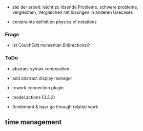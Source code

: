 
- ziel der arbeit: leicht zu lösende Probleme, schwere probleme, vergleichen, Vergleichen mit lösungen in anderen Usecases



- constraints definition physics of notations

### Frage
- ist CouchEdit momentan Bidirectional?



### ToDo

- abstract syntax composition


- add abstract display manager
- rework connection plugin
- model actions (3.3.2)

- fondement & baar go through related work


## time management